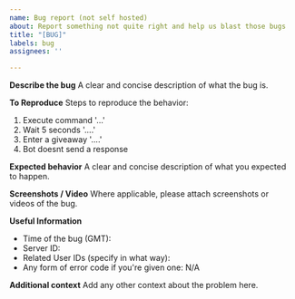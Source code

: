 ```yaml
---
name: Bug report (not self hosted)
about: Report something not quite right and help us blast those bugs
title: "[BUG]"
labels: bug
assignees: ''

---
```


**Describe the bug**
A clear and concise description of what the bug is.

**To Reproduce**
Steps to reproduce the behavior:
1. Execute command '...'
2. Wait 5 seconds '....'
3. Enter a giveaway '....'
4. Bot doesnt send a response

**Expected behavior**
A clear and concise description of what you expected to happen.

**Screenshots / Video**
Where applicable, please attach screenshots or videos of the bug.


**Useful Information**
 - Time of the bug (GMT): 
 - Server ID: 
 - Related User IDs (specify in what way): 
 - Any form of error code if you're given one: N/A


**Additional context**
Add any other context about the problem here.
